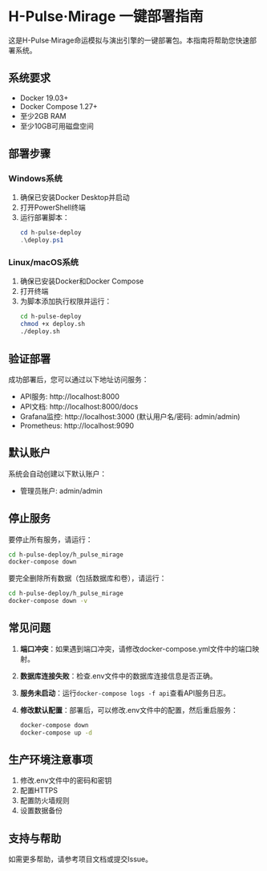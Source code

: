 # H-Pulse·Mirage 一键部署指南

这是H-Pulse·Mirage命运模拟与演出引擎的一键部署包。本指南将帮助您快速部署系统。

## 系统要求

- Docker 19.03+
- Docker Compose 1.27+
- 至少2GB RAM
- 至少10GB可用磁盘空间

## 部署步骤

### Windows系统

1. 确保已安装Docker Desktop并启动
2. 打开PowerShell终端
3. 运行部署脚本：
   ```powershell
   cd h-pulse-deploy
   .\deploy.ps1
   ```

### Linux/macOS系统

1. 确保已安装Docker和Docker Compose
2. 打开终端
3. 为脚本添加执行权限并运行：
   ```bash
   cd h-pulse-deploy
   chmod +x deploy.sh
   ./deploy.sh
   ```

## 验证部署

成功部署后，您可以通过以下地址访问服务：

- API服务: http://localhost:8000
- API文档: http://localhost:8000/docs
- Grafana监控: http://localhost:3000 (默认用户名/密码: admin/admin)
- Prometheus: http://localhost:9090

## 默认账户

系统会自动创建以下默认账户：
- 管理员账户: admin/admin

## 停止服务

要停止所有服务，请运行：

```bash
cd h-pulse-deploy/h_pulse_mirage
docker-compose down
```

要完全删除所有数据（包括数据库和卷），请运行：

```bash
cd h-pulse-deploy/h_pulse_mirage
docker-compose down -v
```

## 常见问题

1. **端口冲突**：如果遇到端口冲突，请修改docker-compose.yml文件中的端口映射。

2. **数据库连接失败**：检查.env文件中的数据库连接信息是否正确。

3. **服务未启动**：运行`docker-compose logs -f api`查看API服务日志。

4. **修改默认配置**：部署后，可以修改.env文件中的配置，然后重启服务：
   ```bash
   docker-compose down
   docker-compose up -d
   ```

## 生产环境注意事项

1. 修改.env文件中的密码和密钥
2. 配置HTTPS
3. 配置防火墙规则
4. 设置数据备份

## 支持与帮助

如需更多帮助，请参考项目文档或提交Issue。 